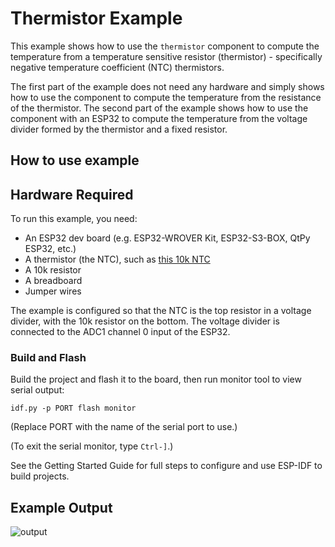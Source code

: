 # Thermistor Example

This example shows how to use the `thermistor` component to compute the
temperature from a temperature sensitive resistor (thermistor) - specifically
negative temperature coefficient (NTC) thermistors.

The first part of the example does not need any hardware and simply shows how
to use the component to compute the temperature from the resistance of the
thermistor. The second part of the example shows how to use the component with
an ESP32 to compute the temperature from the voltage divider formed by the
thermistor and a fixed resistor.

## How to use example

## Hardware Required

To run this example, you need:
* An ESP32 dev board (e.g. ESP32-WROVER Kit, ESP32-S3-BOX, QtPy ESP32, etc.)
* A thermistor (the NTC), such as [this 10k NTC](https://www.mouser.com/ProductDetail/EPCOS-TDK/B57230V2103J260?qs=sGAEpiMZZMv1TUPJeFpwbr9%252BgXDsY0jec0WWx2v3cMlaf3d8k1yxlg%3D%3D)
* A 10k resistor
* A breadboard
* Jumper wires

The example is configured so that the NTC is the top resistor in a voltage
divider, with the 10k resistor on the bottom. The voltage divider is connected
to the ADC1 channel 0 input of the ESP32.

### Build and Flash

Build the project and flash it to the board, then run monitor tool to view serial output:

```
idf.py -p PORT flash monitor
```

(Replace PORT with the name of the serial port to use.)

(To exit the serial monitor, type ``Ctrl-]``.)

See the Getting Started Guide for full steps to configure and use ESP-IDF to build projects.

## Example Output

![output]()

